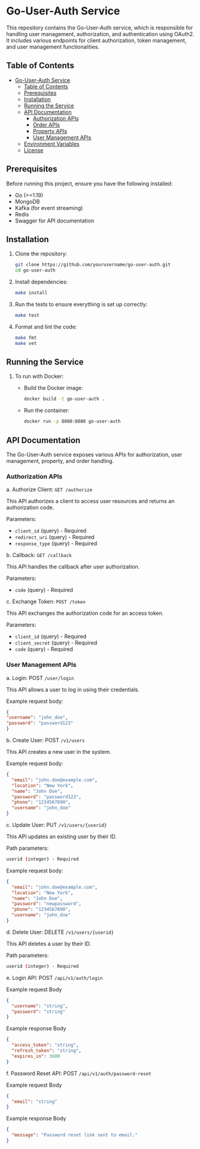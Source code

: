 # Go-User-Auth Service

This repository contains the Go-User-Auth service, which is responsible for handling user management, authorization, and authentication using OAuth2. It includes various endpoints for client authorization, token management, and user management functionalities.

## Table of Contents

- [Go-User-Auth Service](#go-user-auth-service)
  - [Table of Contents](#table-of-contents)
  - [Prerequisites](#prerequisites)
  - [Installation](#installation)
  - [Running the Service](#running-the-service)
  - [API Documentation](#api-documentation)
    - [Authorization APIs](#authorization-apis)
    - [Order APIs](#order-apis)
    - [Property APIs](#property-apis)
    - [User Management APIs](#user-management-apis)
  - [Environment Variables](#environment-variables)
  - [License](#license)

## Prerequisites

Before running this project, ensure you have the following installed:

- Go (>=1.19)
- MongoDB
- Kafka (for event streaming)
- Redis
- Swagger for API documentation

## Installation

1. Clone the repository:

   ```bash
   git clone https://github.com/yourusername/go-user-auth.git
   cd go-user-auth

2. Install dependencies: 
    ```bash
    make install

3. Run the tests to ensure everything is set up correctly:
    ```bash
    make test

4. Format and lint the code:
    ```bash
    make fmt
    make vet

## Running the Service

1. To run with Docker:

    - Build the Docker image:
        ```bash
        docker build -t go-user-auth .

    - Run the container:
        ```bash
        docker run -p 8080:8080 go-user-auth

## API Documentation
The Go-User-Auth service exposes various APIs for authorization, user management, property, and order handling.

### Authorization APIs
    
a. Authorize Client: `GET /authorize`

This API authorizes a client to access user resources and returns an authorization code.

Parameters:

- `client_id` (query) - Required
- `redirect_uri` (query) - Required
- `response_type` (query) - Required


b. Callback: `GET /callback`

This API handles the callback after user authorization.

Parameters:

- `code` (query) - Required

c. Exchange Token: `POST /token`

This API exchanges the authorization code for an access token.

Parameters:

- `client_id` (query) - Required
- `client_secret` (query) - Required
- `code` (query) - Required

### User Management APIs

a. Login: POST `/user/login`

This API allows a user to log in using their credentials.

Example request body:
    
```json
{
"username": "john_doe",
"password": "password123"
}
```


b. Create User: POST `/v1/users`

This API creates a new user in the system.

Example request body:

```json
{
  "email": "john.doe@example.com",
  "location": "New York",
  "name": "John Doe",
  "password": "password123",
  "phone": "1234567890",
  "username": "john_doe"
}
```

c. Update User: PUT `/v1/users/{userid}`

This API updates an existing user by their ID.

Path parameters:
```bash
userid (integer) - Required
```

Example request body:

```json
{
  "email": "john.doe@example.com",
  "location": "New York",
  "name": "John Doe",
  "password": "newpassword",
  "phone": "1234567890",
  "username": "john_doe"
}
```

d. Delete User: DELETE `/v1/users/{userid}`

This API deletes a user by their ID.

Path parameters:
```bash
userid (integer) - Required
```    

e. Login API: POST `/api/v1/auth/login`

Example request Body
```json
{
  "username": "string",
  "password": "string"
}
```

Example response Body
```json
{
  "access_token": "string",
  "refresh_token": "string",
  "expires_in": 3600
}
```

f. Password Reset API: POST `/api/v1/auth/password-reset`

Example request Body
```json
{
  "email": "string"
}
```

Example response Body
```json
{
  "message": "Password reset link sent to email."
}
```

